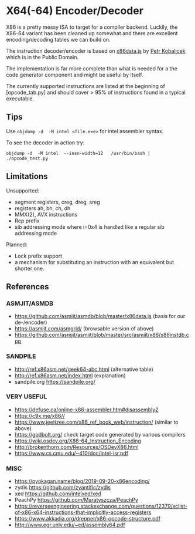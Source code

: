# X64(-64) Encoder/Decoder

X86 is a pretty messy ISA to target for a compiler backend.
Luckily, the X86-64 variant has been cleaned up somewhat and there are
excellent encoding/decoding tables we can build on.

The instruction decoder/encoder is based on [x86data.js](https://github.com/asmjit/asmdb/blob/master/x86data.js) by [Petr Kobalicek](https://kobalicek.com)
which is in the Public Domain.

The implementation is far more complete than what is needed for a the code generator
component and might be useful by itself.

The currently supported instructions are listed at the beginning of [opcode_tab.py]
and should cover > 95% of instructions found in a typical executable.

## Tips

Use `objdump -d  -M intel <file.exe>` for intel assembler syntax.

To see the decoder in action try:
```
objdump -d  -M intel  --insn-width=12   /usr/bin/bash | ./opcode_test.py
```

## Limitations

Unsupported:

* segment registers, creg, dreg, sreg 
* registers ah, bh, ch, dh 
* MMX(2), AVX instructions 
* Rep prefix 
* sib addressing mode where i=0x4 is handled like a regular sib addressing mode 

Planned:

* Lock prefix support
* a mechanism for substituting an instruction with an equivalent but shorter one.

## References

### ASMJIT/ASMDB

* https://github.com/asmjit/asmdb/blob/master/x86data.js (basis for our de-/encoder)
* https://asmjit.com/asmgrid/ (browsable version of above)
* https://github.com/asmjit/asmjit/blob/master/src/asmjit/x86/x86instdb.cpp

### SANDPILE

* http://ref.x86asm.net/geek64-abc.html  (alternative table)
* http://ref.x86asm.net/index.html (explanation)
* sandpile.org https://sandpile.org/

### VERY USEFUL

* https://defuse.ca/online-x86-assembler.htm#disassembly2
* https://c9x.me/x86//
* https://www.jeetizee.com/x86_ref_book_web/instruction/ (similar to above)
* https://godbolt.org/ check target code generated by various compilers 
* https://wiki.osdev.org/X86-64_Instruction_Encoding
* http://brokenthorn.com/Resources/OSDevX86.html
* https://www.cs.cmu.edu/~410/doc/intel-isr.pdf

### MISC

* https://pyokagan.name/blog/2019-09-20-x86encoding/
* zydis https://github.com/zyantific/zydis
* xed https://github.com/intelxed/xed
* PeachPy https://github.com/Maratyszcza/PeachPy
* https://reverseengineering.stackexchange.com/questions/12379/xclist-of-x86-x64-instructions-that-implicitly-access-registers
* https://www.akkadia.org/drepper/x86-opcode-structure.pdf
* http://www.egr.unlv.edu/~ed/assembly64.pdf
